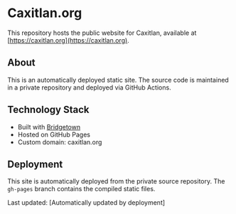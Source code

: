 # Caxitlan.org

This repository hosts the public website for Caxitlan, available at [https://caxitlan.org](https://caxitlan.org).

## About
This is an automatically deployed static site. The source code is maintained in a private repository and deployed via GitHub Actions.

## Technology Stack
- Built with [Bridgetown](https://www.bridgetownrb.com/)
- Hosted on GitHub Pages
- Custom domain: caxitlan.org

## Deployment
This site is automatically deployed from the private source repository. The `gh-pages` branch contains the compiled static files.

Last updated: [Automatically updated by deployment]
